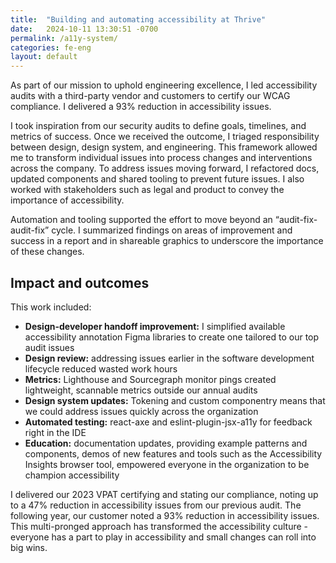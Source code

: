 ```yaml
---
title:  "Building and automating accessibility at Thrive"
date:   2024-10-11 13:30:51 -0700
permalink: /a11y-system/
categories: fe-eng
layout: default
---
```

As part of our mission to uphold engineering excellence, I led accessibility audits with a third-party vendor and customers to certify our WCAG compliance. I delivered a 93% reduction in accessibility issues.

I took inspiration from our security audits to define goals, timelines, and metrics of success. Once we received the outcome, I triaged responsibility between design, design system, and engineering. This framework allowed me to transform individual issues into process changes and interventions across the company. To address issues moving forward, I refactored docs, updated components and shared tooling to prevent future issues. I also worked with stakeholders such as legal and product to convey the importance of accessibility.

Automation and tooling supported the effort to move beyond an “audit-fix-audit-fix” cycle. I summarized findings on areas of improvement and success in a report and in shareable graphics to underscore the importance of these changes.

## Impact and outcomes
This work included:
- **Design-developer handoff improvement:** I simplified available accessibility annotation Figma libraries to create one tailored to our top audit issues
- **Design review:** addressing issues earlier in the software development lifecycle reduced wasted work hours
- **Metrics:** Lighthouse and Sourcegraph monitor pings created lightweight, scannable metrics outside our annual audits
- **Design system updates:** Tokening and custom componentry means that we could address issues quickly across the organization
- **Automated testing:** react-axe and eslint-plugin-jsx-a11y for feedback right in the IDE
- **Education:** documentation updates, providing example patterns and components, demos of new features and tools such as the Accessibility Insights browser tool, empowered everyone in the organization to be champion accessibility

I delivered our 2023 VPAT certifying and stating our compliance, noting up to a 47% reduction in accessibility issues from our previous audit. The following year, our customer noted a 93% reduction in accessibility issues. This multi-pronged approach has transformed the accessibility culture - everyone has a part to play in accessibility and small changes can roll into big wins.